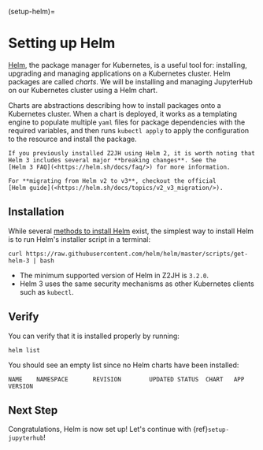 (setup-helm)=

# Setting up Helm

[Helm](<https://helm.sh/>), the package manager for Kubernetes, is a useful tool
for: installing, upgrading and managing applications on a Kubernetes cluster.
Helm packages are called *charts*.
We will be installing and managing JupyterHub on our Kubernetes cluster using a Helm chart.

Charts are abstractions describing how to install packages onto a Kubernetes
cluster. When a chart is deployed, it works as a templating engine to populate
multiple `yaml` files for package dependencies with the required variables, and
then runs `kubectl apply` to apply the configuration to the resource and install
the package.

```{note}
If you previously installed Z2JH using Helm 2, it is worth noting that
Helm 3 includes several major **breaking changes**. See the
[Helm 3 FAQ](<https://helm.sh/docs/faq/>) for more information.

For **migrating from Helm v2 to v3**, checkout the official
[Helm guide](<https://helm.sh/docs/topics/v2_v3_migration/>).
```

## Installation

While several [methods to install Helm](<https://helm.sh/docs/intro/install/>) exist, the
simplest way to install Helm is to run Helm's installer script in a terminal:

```
curl https://raw.githubusercontent.com/helm/helm/master/scripts/get-helm-3 | bash
```

* The minimum supported version of Helm in Z2JH is `3.2.0`.
* Helm 3 uses the same security mechanisms as other Kubernetes clients such as `kubectl`.

## Verify

You can verify that it is installed properly by running:

```
helm list
```

You should see an empty list since no Helm charts have been installed:

```
NAME    NAMESPACE       REVISION        UPDATED STATUS  CHART   APP VERSION
```

## Next Step

Congratulations, Helm is now set up! Let's continue with {ref}`setup-jupyterhub`!

